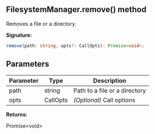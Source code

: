 
## FilesystemManager.remove() method

Removes a file or a directory.

**Signature:**

```typescript
remove(path: string, opts?: CallOpts): Promise<void>;
```

## Parameters

|  Parameter | Type | Description |
|  --- | --- | --- |
|  path | string | Path to a file or a directory |
|  opts | CallOpts | _(Optional)_ Call options |

**Returns:**

Promise&lt;void&gt;

